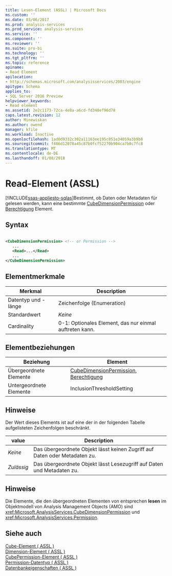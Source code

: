 ```yaml
---
title: Lesen-Element (ASSL) | Microsoft Docs
ms.custom: ''
ms.date: 03/06/2017
ms.prod: analysis-services
ms.prod_service: analysis-services
ms.service: ''
ms.component: ''
ms.reviewer: ''
ms.suite: pro-bi
ms.technology: ''
ms.tgt_pltfrm: ''
ms.topic: reference
apiname:
- Read Element
apilocation:
- http://schemas.microsoft.com/analysisservices/2003/engine
apitype: Schema
applies_to:
- SQL Server 2016 Preview
helpviewer_keywords:
- Read element
ms.assetid: 2e2c1173-72ca-4e8a-a6cd-fd348ef96d78
caps.latest.revision: 12
author: Minewiskan
ms.author: owend
manager: kfile
ms.workload: Inactive
ms.openlocfilehash: 1ad0d9332c302a11163ee195c851e34059a3b9b8
ms.sourcegitcommit: f486d12078a45c87b0fcf52270b904ca7b0c7fc8
ms.translationtype: MT
ms.contentlocale: de-DE
ms.lasthandoff: 01/08/2018
---
```

# <a name="read-element-assl"></a>Read-Element (ASSL)
[!INCLUDE[ssas-appliesto-sqlas](../../../includes/ssas-appliesto-sqlas.md)]Bestimmt, ob Daten oder Metadaten für gelesen werden, kann eine bestimmte [CubeDimensionPermission](../../../analysis-services/scripting/data-type/cubedimensionpermission-data-type-assl.md) oder [Berechtigung](../../../analysis-services/scripting/data-type/permission-data-type-assl.md) Element.  
  
## <a name="syntax"></a>Syntax  
  
```xml  
  
<CubeDimensionPermission> <!-- or Permission -->  
   ...  
   <Read>...</Read>  
   ...  
</CubeDimensionPermission>  
```  
  
## <a name="element-characteristics"></a>Elementmerkmale  
  
|Merkmal|Description|  
|--------------------|-----------------|  
|Datentyp und -länge|Zeichenfolge (Enumeration)|  
|Standardwert|*Keine*|  
|Cardinality|0-1: Optionales Element, das nur einmal auftreten kann.|  
  
## <a name="element-relationships"></a>Elementbeziehungen  
  
|Beziehung|Element|  
|------------------|-------------|  
|Übergeordnete Elemente|[CubeDimensionPermission](../../../analysis-services/scripting/objects/cubepermission-element-assl.md), [Berechtigung](../../../analysis-services/scripting/data-type/permission-data-type-assl.md)|  
|Untergeordnete Elemente|InclusionThresholdSetting|  
  
## <a name="remarks"></a>Hinweise  
 Der Wert dieses Elements ist auf eine der in der folgenden Tabelle aufgelisteten Zeichenfolgen beschränkt.  
  
|value|Description|  
|-----------|-----------------|  
|*Keine*|Das übergeordnete Objekt lässt keinen Zugriff auf Daten oder Metadaten zu.|  
|*Zulässig*|Das übergeordnete Objekt lässt Lesezugriff auf Daten und Metadaten zu.|  
  
## <a name="remarks"></a>Hinweise  
 Die Elemente, die den übergeordneten Elementen von entsprechen **lesen** im Objektmodell von Analysis Management Objects (AMO) sind <xref:Microsoft.AnalysisServices.CubeDimensionPermission> und <xref:Microsoft.AnalysisServices.Permission>.  
  
## <a name="see-also"></a>Siehe auch  
 [Cube-Element &#40; ASSL &#41;](../../../analysis-services/scripting/objects/cube-element-assl.md)   
 [Dimension-Element &#40; ASSL &#41;](../../../analysis-services/scripting/objects/dimension-element-assl.md)   
 [CubePermission-Element &#40; ASSL &#41;](../../../analysis-services/scripting/objects/cubepermission-element-assl.md)   
 [Permission-Datentyp &#40; ASSL &#41;](../../../analysis-services/scripting/data-type/permission-data-type-assl.md)   
 [Datenbankeigenschaften &#40; ASSL &#41;](../../../analysis-services/scripting/properties/properties-assl.md)  
  
  
